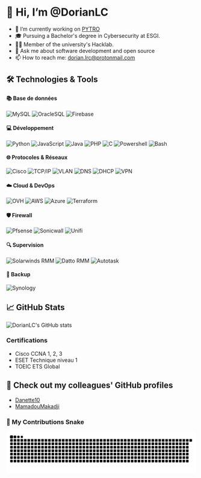 # 👋 Hi, I’m @DorianLC

- 🔭 I’m currently working on [PYTRO](https://github.com/Danette10/PYTRO-api)
- 🎓 Pursuing a Bachelor's degree in Cybersecurity at ESGI.
- 🐱‍💻 Member of the university's Hacklab.
- 💬 Ask me about software development and open source
- 📫 How to reach me: [dorian.lrc@protonmail.com](mailto:dorian.lrc@protonmail.com)

## 🛠 Technologies & Tools

#### 📚 Base de données
![MySQL](https://img.shields.io/badge/MySQL-4479A1?style=for-the-badge&logo=mysql&logoColor=white)
![OracleSQL](https://img.shields.io/badge/OracleSQL-F80000?style=for-the-badge&logo=oracle&logoColor=white)
![Firebase](https://img.shields.io/badge/Firebase-FFCA28?style=for-the-badge&logo=firebase&logoColor=black)

#### 💻 Développement
![Python](https://img.shields.io/badge/Python-3776AB?style=for-the-badge&logo=python&logoColor=white)
![JavaScript](https://img.shields.io/badge/JavaScript-F7DF1E?style=for-the-badge&logo=javascript&logoColor=black)
![Java](https://img.shields.io/badge/Java-007396?style=for-the-badge&logo=java&logoColor=white)
![PHP](https://img.shields.io/badge/PHP-777BB4?style=for-the-badge&logo=php&logoColor=white)
![C](https://img.shields.io/badge/C-A8B9CC?style=for-the-badge&logo=c&logoColor=black)
![Powershell](https://img.shields.io/badge/Powershell-5391FE?style=for-the-badge&logo=powershell&logoColor=white)
![Bash](https://img.shields.io/badge/Bash-4EAA25?style=for-the-badge&logo=gnubash&logoColor=white)

#### 🌐 Protocoles & Réseaux
![Cisco](https://img.shields.io/badge/Cisco-1BA0D7?style=for-the-badge&logo=cisco&logoColor=white)
![TCP/IP](https://img.shields.io/badge/TCP/IP-008080?style=for-the-badge)
![VLAN](https://img.shields.io/badge/VLAN-000000?style=for-the-badge)
![DNS](https://img.shields.io/badge/DNS-1E90FF?style=for-the-badge)
![DHCP](https://img.shields.io/badge/DHCP-FF4500?style=for-the-badge)
![VPN](https://img.shields.io/badge/VPN-008080?style=for-the-badge)

#### ☁️ Cloud & DevOps
![OVH](https://img.shields.io/badge/OVH-123F6D?style=for-the-badge)
![AWS](https://img.shields.io/badge/AWS-232F3E?style=for-the-badge&logo=amazonaws&logoColor=white)
![Azure](https://img.shields.io/badge/Azure-0078D4?style=for-the-badge&logo=microsoftazure&logoColor=white)
![Terraform](https://img.shields.io/badge/Terraform-623CE4?style=for-the-badge&logo=terraform&logoColor=white)

#### 🛡️ Firewall
![Pfsense](https://img.shields.io/badge/Pfsense-003366?style=for-the-badge&logo=pfsense&logoColor=white)
![Sonicwall](https://img.shields.io/badge/Sonicwall-FF6600?style=for-the-badge)
![Unifi](https://img.shields.io/badge/Unifi-00758F?style=for-the-badge)

#### 🔍 Supervision
![Solarwinds RMM](https://img.shields.io/badge/Solarwinds%20RMM-F05125?style=for-the-badge)
![Datto RMM](https://img.shields.io/badge/Datto%20RMM-009EDC?style=for-the-badge)
![Autotask](https://img.shields.io/badge/Autotask-0075C9?style=for-the-badge)

#### 💾 Backup
![Synology](https://img.shields.io/badge/Synology-B5B5B6?style=for-the-badge&logo=synology&logoColor=black)

## 📈 GitHub Stats

![DorianLC's GitHub stats](https://github-readme-stats.vercel.app/api?username=DorianLC&show_icons=true&theme=radical)

### Certifications

- Cisco CCNA 1, 2, 3
- ESET Technique niveau 1
- TOEIC ETS Global 

## 🤝 Check out my colleagues' GitHub profiles

- [Danette10](https://github.com/Danette10)
- [MamadouMakadji](https://github.com/mamadoumakadji)

### 🐍 My Contributions Snake
![Snake animation](https://github.com/DorianLC/DorianLC/blob/output/github-snake-dark.svg)



